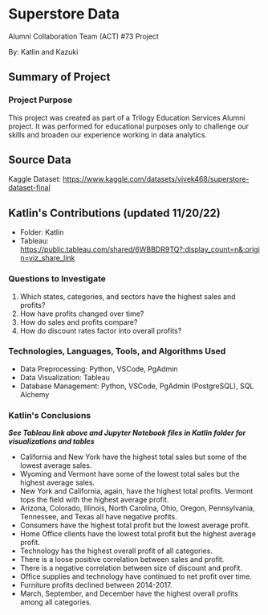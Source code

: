 # Superstore Data
Alumni Collaboration Team (ACT) #73 Project

By: Katlin and Kazuki

## Summary of Project
### Project Purpose
This project was created as part of a Trilogy Education Services Alumni project. It was performed for educational purposes only to challenge our skills and broaden our experience working in data analytics.

## Source Data
Kaggle Dataset: https://www.kaggle.com/datasets/vivek468/superstore-dataset-final

## Katlin's Contributions (updated 11/20/22)
- Folder: Katlin 
- Tableau: https://public.tableau.com/shared/6WBBDR9TQ?:display_count=n&:origin=viz_share_link

### Questions to Investigate
1. Which states, categories, and sectors have the highest sales and profits?
2. How have profits changed over time?
3. How do sales and profits compare?
4. How do discount rates factor into overall profits?

### Technologies, Languages, Tools, and Algorithms Used
- Data Preprocessing: Python, VSCode, PgAdmin 
- Data Visualization: Tableau 
- Database Management: Python, VSCode, PgAdmin (PostgreSQL), SQL Alchemy

### Katlin's Conclusions
***See Tableau link above and Jupyter Notebook files in Katlin folder for visualizations and tables***
- California and New York have the highest total sales but some of the lowest average sales.
- Wyoming and Vermont have some of the lowest total sales but the highest average sales.
- New York and California, again, have the highest total profits. Vermont tops the field with the highest average profit.
- Arizona, Colorado, Illinois, North Carolina, Ohio, Oregon, Pennsylvania, Tennessee, and Texas all have negative profits.
- Consumers have the highest total profit but the lowest average profit.
- Home Office clients have the lowest total profit but the highest average profit.
- Technology has the highest overall profit of all categories.
- There is a loose positive correlation between sales and profit.
- There is a negative correlation between size of discount and profit.
- Office supplies and technology have continued to net profit over time.
- Furniture profits declined between 2014-2017.
- March, September, and December have the highest overall profits among all categories.
